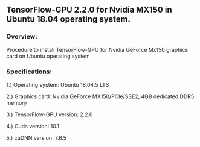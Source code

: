 ## TensorFlow-GPU 2.2.0 for Nvidia MX150 in Ubuntu 18.04 operating system.

### Overview:
Procedure to install TensorFlow-GPU for Nvidia GeForce Mx150 graphics card on Ubuntu operating system

### Specifications:
1.) Operating system: Ubuntu 18.04.5 LTS

2.) Graphics card: Nvidia GeForce MX150/PCIe/SSE2, 4GB dedicated DDR5 memory

3.) TensorFlow-GPU version: 2.2.0

4.) Cuda version: 10.1

5.) cuDNN version: 7.6.5

 
